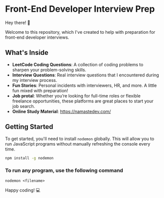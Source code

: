 # Front-End Developer Interview Prep

Hey there! 👋

Welcome to this repository, which I've created to help with preparation for front-end developer interviews.

## What's Inside

- **LeetCode Coding Questions**: A collection of coding problems to sharpen your problem-solving skills.
- **Interview Questions**: Real interview questions that I encountered during my interview process.
- **Fun Stories**: Personal incidents with interviewers, HR, and more. A little fun mixed with preparation!
- **Job protal**: Whether you’re looking for full-time roles or flexible freelance opportunities, these platforms are great places to start your job search.
- **Online Study Material**: https://namastedev.com/

## Getting Started

To get started, you'll need to install `nodemon` globally. This will allow you to run JavaScript programs without manually refreshing the console every time.

```bash
npm install -g nodemon
```

### To run any program, use the following command

`nodemon <filename>`

Happy coding! 💻
